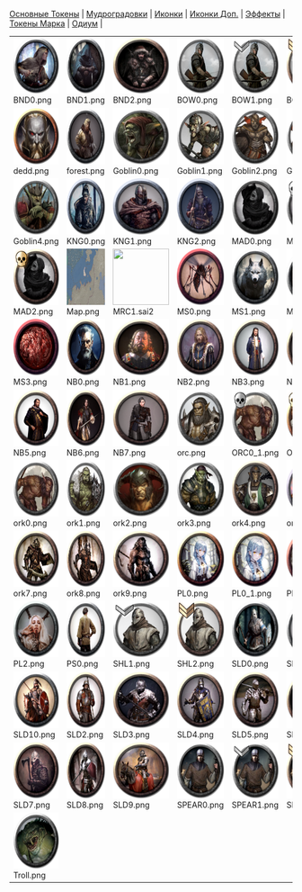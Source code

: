 [Основные Токены](https://github.com/CatacombNoop/ktms-tokens/blob/main/images_main/README.md) |
[Мудроградовки](https://github.com/CatacombNoop/ktms-tokens/blob/main/images_mudrog/README.md) |
[Иконки](https://github.com/CatacombNoop/ktms-tokens/blob/main/images_icons/README.md) |
[Иконки Доп.](https://github.com/CatacombNoop/ktms-tokens/blob/main/images_icons2/README.md) |
[Эффекты](https://github.com/CatacombNoop/ktms-tokens/blob/main/images_sfx/README.md) |
[Токены Марка](https://github.com/CatacombNoop/ktms-tokens/blob/main/images_mark/README.md) |
[Одиум](https://github.com/CatacombNoop/ktms-tokens/blob/main/images_odium/README.md) |
<table><tr>
<tr>
<td valign="bottom">
<img src="./BND0.png" width="100" height="100"><br>
BND0.png
</td>

<td valign="bottom">
<img src="./BND1.png" width="100" height="100"><br>
BND1.png
</td>

<td valign="bottom">
<img src="./BND2.png" width="100" height="100"><br>
BND2.png
</td>

<td valign="bottom">
<img src="./BOW0.png" width="100" height="100"><br>
BOW0.png
</td>

<td valign="bottom">
<img src="./BOW1.png" width="100" height="100"><br>
BOW1.png
</td>

<td valign="bottom">
<img src="./BOW2.png" width="100" height="100"><br>
BOW2.png
</td>

</tr>
<tr>
<td valign="bottom">
<img src="./dedd.png" width="100" height="100"><br>
dedd.png
</td>

<td valign="bottom">
<img src="./forest.png" width="100" height="100"><br>
forest.png
</td>

<td valign="bottom">
<img src="./Goblin0.png" width="100" height="100"><br>
Goblin0.png
</td>

<td valign="bottom">
<img src="./Goblin1.png" width="100" height="100"><br>
Goblin1.png
</td>

<td valign="bottom">
<img src="./Goblin2.png" width="100" height="100"><br>
Goblin2.png
</td>

<td valign="bottom">
<img src="./Goblin3.png" width="100" height="100"><br>
Goblin3.png
</td>

</tr>
<tr>
<td valign="bottom">
<img src="./Goblin4.png" width="100" height="100"><br>
Goblin4.png
</td>

<td valign="bottom">
<img src="./KNG0.png" width="100" height="100"><br>
KNG0.png
</td>

<td valign="bottom">
<img src="./KNG1.png" width="100" height="100"><br>
KNG1.png
</td>

<td valign="bottom">
<img src="./KNG2.png" width="100" height="100"><br>
KNG2.png
</td>

<td valign="bottom">
<img src="./MAD0.png" width="100" height="100"><br>
MAD0.png
</td>

<td valign="bottom">
<img src="./MAD1.png" width="100" height="100"><br>
MAD1.png
</td>

</tr>
<tr>
<td valign="bottom">
<img src="./MAD2.png" width="100" height="100"><br>
MAD2.png
</td>

<td valign="bottom">
<img src="./Map.png" width="100" height="100"><br>
Map.png
</td>

<td valign="bottom">
<img src="./MRC1.sai2" width="100" height="100"><br>
MRC1.sai2
</td>

<td valign="bottom">
<img src="./MS0.png" width="100" height="100"><br>
MS0.png
</td>

<td valign="bottom">
<img src="./MS1.png" width="100" height="100"><br>
MS1.png
</td>

<td valign="bottom">
<img src="./MS2.png" width="100" height="100"><br>
MS2.png
</td>

</tr>
<tr>
<td valign="bottom">
<img src="./MS3.png" width="100" height="100"><br>
MS3.png
</td>

<td valign="bottom">
<img src="./NB0.png" width="100" height="100"><br>
NB0.png
</td>

<td valign="bottom">
<img src="./NB1.png" width="100" height="100"><br>
NB1.png
</td>

<td valign="bottom">
<img src="./NB2.png" width="100" height="100"><br>
NB2.png
</td>

<td valign="bottom">
<img src="./NB3.png" width="100" height="100"><br>
NB3.png
</td>

<td valign="bottom">
<img src="./NB4.png" width="100" height="100"><br>
NB4.png
</td>

</tr>
<tr>
<td valign="bottom">
<img src="./NB5.png" width="100" height="100"><br>
NB5.png
</td>

<td valign="bottom">
<img src="./NB6.png" width="100" height="100"><br>
NB6.png
</td>

<td valign="bottom">
<img src="./NB7.png" width="100" height="100"><br>
NB7.png
</td>

<td valign="bottom">
<img src="./orc.png" width="100" height="100"><br>
orc.png
</td>

<td valign="bottom">
<img src="./ORC0_1.png" width="100" height="100"><br>
ORC0_1.png
</td>

<td valign="bottom">
<img src="./ORC0_2.png" width="100" height="100"><br>
ORC0_2.png
</td>

</tr>
<tr>
<td valign="bottom">
<img src="./ork0.png" width="100" height="100"><br>
ork0.png
</td>

<td valign="bottom">
<img src="./ork1.png" width="100" height="100"><br>
ork1.png
</td>

<td valign="bottom">
<img src="./ork2.png" width="100" height="100"><br>
ork2.png
</td>

<td valign="bottom">
<img src="./ork3.png" width="100" height="100"><br>
ork3.png
</td>

<td valign="bottom">
<img src="./ork4.png" width="100" height="100"><br>
ork4.png
</td>

<td valign="bottom">
<img src="./ork6.png" width="100" height="100"><br>
ork6.png
</td>

</tr>
<tr>
<td valign="bottom">
<img src="./ork7.png" width="100" height="100"><br>
ork7.png
</td>

<td valign="bottom">
<img src="./ork8.png" width="100" height="100"><br>
ork8.png
</td>

<td valign="bottom">
<img src="./ork9.png" width="100" height="100"><br>
ork9.png
</td>

<td valign="bottom">
<img src="./PL0.png" width="100" height="100"><br>
PL0.png
</td>

<td valign="bottom">
<img src="./PL0_1.png" width="100" height="100"><br>
PL0_1.png
</td>

<td valign="bottom">
<img src="./PL1.png" width="100" height="100"><br>
PL1.png
</td>

</tr>
<tr>
<td valign="bottom">
<img src="./PL2.png" width="100" height="100"><br>
PL2.png
</td>

<td valign="bottom">
<img src="./PS0.png" width="100" height="100"><br>
PS0.png
</td>

<td valign="bottom">
<img src="./SHL1.png" width="100" height="100"><br>
SHL1.png
</td>

<td valign="bottom">
<img src="./SHL2.png" width="100" height="100"><br>
SHL2.png
</td>

<td valign="bottom">
<img src="./SLD0.png" width="100" height="100"><br>
SLD0.png
</td>

<td valign="bottom">
<img src="./SLD1.png" width="100" height="100"><br>
SLD1.png
</td>

</tr>
<tr>
<td valign="bottom">
<img src="./SLD10.png" width="100" height="100"><br>
SLD10.png
</td>

<td valign="bottom">
<img src="./SLD2.png" width="100" height="100"><br>
SLD2.png
</td>

<td valign="bottom">
<img src="./SLD3.png" width="100" height="100"><br>
SLD3.png
</td>

<td valign="bottom">
<img src="./SLD4.png" width="100" height="100"><br>
SLD4.png
</td>

<td valign="bottom">
<img src="./SLD5.png" width="100" height="100"><br>
SLD5.png
</td>

<td valign="bottom">
<img src="./SLD6.png" width="100" height="100"><br>
SLD6.png
</td>

</tr>
<tr>
<td valign="bottom">
<img src="./SLD7.png" width="100" height="100"><br>
SLD7.png
</td>

<td valign="bottom">
<img src="./SLD8.png" width="100" height="100"><br>
SLD8.png
</td>

<td valign="bottom">
<img src="./SLD9.png" width="100" height="100"><br>
SLD9.png
</td>

<td valign="bottom">
<img src="./SPEAR0.png" width="100" height="100"><br>
SPEAR0.png
</td>

<td valign="bottom">
<img src="./SPEAR1.png" width="100" height="100"><br>
SPEAR1.png
</td>

<td valign="bottom">
<img src="./SPEAR2.png" width="100" height="100"><br>
SPEAR2.png
</td>

</tr>
<tr>
<td valign="bottom">
<img src="./Troll.png" width="100" height="100"><br>
Troll.png
</td>

</tr></table>
